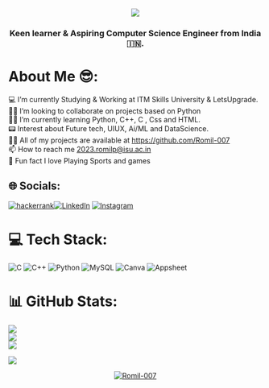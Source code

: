<h1 align="center"><img src="https://readme-typing-svg.herokuapp.com/?font=Righteous&size=35&center=true&vCenter=true&width=500&height=70&duration=3300&lines=Hey!😎+;+I+am+Romil+Pandey!👋;" /></h1>
<h3 align="center">Keen learner & Aspiring Computer Science Engineer from India 🇮🇳.</h3>
<h1 align="center"></h1>


<div align="left">

# About Me 😎:
💻 I’m currently Studying & Working at ITM Skills University & LetsUpgrade.<br>🤝🏻 I’m looking to collaborate on projects based on Python<br>👨‍🎓 I’m currently learning Python, C++, C , Css and HTML.<br>📟 Interest about Future tech, UIUX, Ai/ML and DataScience.<br>👨‍💻 All of my projects are available at https://github.com/Romil-007<br>📫 How to reach me 2023.romilp@isu.ac.in<br>🏏 Fun fact I love Playing Sports and games




## 🌐 Socials:
[![hackerrank](https://img.shields.io/badge/Hacker_Rank-%2300000.svg?style=plastic&logo=Hackerrank&logoColor=white)](https://www.hackerrank.com/profile/2023_romilp)[![LinkedIn](https://img.shields.io/badge/LinkedIn-%230077B5.svg?logo=linkedin&logoColor=white)](https://www.linkedin.com/in/romil-pandey-87839a2a4/)
[![Instagram](https://img.shields.io/badge/Instagram-%23E4405F.svg?logo=Instagram&logoColor=white)](https://instagram.com/sujal_979) 
# 💻 Tech Stack:
![C](https://img.shields.io/badge/c-%2300599C.svg?style=plastic&logo=c&logoColor=white) ![C++](https://img.shields.io/badge/c++-%2300599C.svg?style=plastic&logo=c%2B%2B&logoColor=white) ![Python](https://img.shields.io/badge/python-3670A0?style=plastic&logo=python&logoColor=ffdd54) ![MySQL](https://img.shields.io/badge/mysql-%2300000f.svg?style=plastic&logo=mysql&logoColor=white) ![Canva](https://img.shields.io/badge/Canva-%2300C4CC.svg?style=plastic&logo=Canva&logoColor=white) ![Appsheet](https://img.shields.io/badge/APPSHEET-%2300599C.svg?style=plastic&logo=appsheet&logoColor=white)

# 📊 GitHub Stats:
![](https://github-readme-stats.vercel.app/api?username=Romil-007&theme=flag-india&hide_border=false&include_all_commits=true&count_private=false)<br/>
![](https://github-readme-streak-stats.herokuapp.com/?user=Romil-007&theme=flag-india&hide_border=false)<br/>
![](https://github-readme-stats.vercel.app/api/top-langs/?username=Romil-007&theme=flag-india&hide_border=false&include_all_commits=true&count_private=false&layout=compact)


[![](https://visitcount.itsvg.in/api?id=Romil-007&icon=0&color=1)](https://visitcount.itsvg.in)

<p align="center"> <a href="https://github.com/ryo-ma/github-profile-trophy"><img src="https://github-profile-trophy.vercel.app/?username=Romil-007" alt="Romil-007" /></a> </p>
